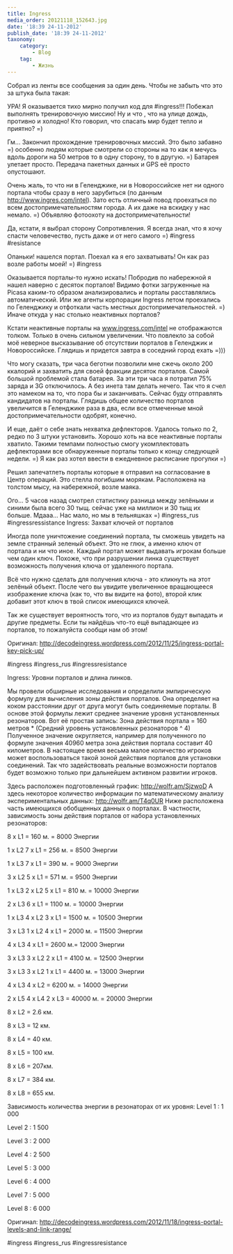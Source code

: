 ```yaml
---
title: Ingress
media_order: 20121118_152643.jpg
date: '18:39 24-11-2012'
publish_date: '18:39 24-11-2012'
taxonomy:
    category:
        - Blog
    tag:
        - Жизнь
---
```


 Собрал из ленты все сообщения за один день. Чтобы не забыть что это за штука была такая:
 
УРА! Я  оказывается тихо мирно получил код для #ingress!!!  Побежал выполнять тренировочную миссию! Ну и что , что на улице дождь, противно и холодно! Кто говорил, что спасать мир будет тепло и приятно? =)

Гм... Закончил прохождение тренировочных миссий. Это было забавно =) особенно людям которые смотрели со стороны на то как я мечусь вдоль дороги на 50 метров то в одну сторону, то в другую. =) Батарея улетает просто. Передача пакетных данных и GPS её просто опустошают.

Очень жаль, то что ни в Геленджике, ни в Новороссийске нет ни одного портала чтобы сразу в него зарубиться (по данным http://www.ingres.com/intel). Зато есть отличный повод проехаться по всем достопримечательностям города. А их даже на вскидку у нас немало. =) Объявляю фотоохоту на достопримечательности!

Да, кстати, я выбрал сторону Сопротивления. Я всегда знал, что я хочу спасти человечество, пусть даже и от него самого =)
 #ingress   #resistance  
 
 Опаньки! нашелся портал. Поехал ка я его захватывать! Он как раз возле работы моей! =)
#ingress

Оказывается порталы-то нужно искать! Побродив по набережной я нашел наверно с десяток порталов! Видимо фотки загруженные на Picasa каким-то образом анализировались и порталы расставлялись автоматический. Или же агенты корпорации Ingress летом проехались по Геленджику и отфоткали часть местных достопримечательностей. =) Иначе откуда у нас столько неактивных порталов?

Кстати неактивные порталы на www.ingress.com/intel не отображаются толком. Только в очень сильном увеличении. Что повлекло за собой моё неверное высказывание об отсутствии порталов в Геленджик и Новороссийске. Глядишь и придется завтра в соседний город ехать =)))

Что могу сказать, три часа беготни позволили мне сжечь около 200 ккалорий и захватить для своей фракции десяток порталов. Самой большой проблемой стала батарея. За эти три часа я потратил 75% заряда и 3G отключилось. А без инета там делать нечего. Так что я счел это намеком на то, что пора бы и заканчивать. Сейчас буду отправлять кандидатов на порталы. Глядишь общее количество порталов увеличится в Геленджике раза в два, если все отмеченные мной достопримечательности одобрят, конечно.

И еще, даёт о себе знать нехватка дефлекторов. Удалось только по 2, редко по 3 штуки установить. Хорошо хоть на все неактивные порталы хватило. Такими темпами полностью смогу укомплектовать дефлекторами все обнаруженные порталы только к концу следующей недели. =) Я как раз хотел ввести в ежедневное расписание прогулки =)

Решил запечатлеть порталы которые я отправил на согласование в Центр операций. Это стелла погибшим морякам. Расположена на толстом мысу, на набережной, возле маяка.

Ого... 5 часов назад смотрел статистику разница между зелёными и синими была всего 30 тыщ. сейчас уже на миллион и 30 тыщ их больше. Мдааа... Нас мало, но мы в тельняшках =)  #ingress_rus   #ingressressistance
Ingress: Захват ключей от порталов

Иногда поле уничтожение соединений портала, ты сможешь увидеть на земле странный зеленый объект. Это не глюк, а именно ключ от портала и ни что иное. Каждый портал может выдавать игрокам больше чем один ключ. Похоже, что при разрушении линка существует возможность получения ключа от удаленного портала.

Всё что нужно сделать для получения ключа - это кликнуть на этот зелёный объект. После чего вы увидите  увеличенное вращающееся изображение ключа (как то, что вы видите на фото), второй клик добавит этот ключ в твой список имеющихся ключей.

Так же существует вероятность того, что из порталов будут выпадать и другие предметы. Если ты найдёшь что-то ещё выпадающее из порталов, то пожалуйста сообщи нам об этом!

Оригинал: http://decodeingress.wordpress.com/2012/11/25/ingress-portal-key-pick-up/

 #ingress   #ingress_rus   #ingressresistance  
 
 Ingress: Уровни порталов и длина линков.

Мы провели обширные исследования и определили эмпирическую формулу для вычисления зоны действия порталов. Она определяет на коком расстоянии друг от друга могут быть соединяемые порталы. В основе этой формулы лежит среднее значение уровня установленных резонаторов. Вот её простая запись:
Зона действия портала = 160 метров * (Средний уровень установленных резонаторов ^ 4)
Полученное значение округляется, например для полученного по формуле значения 40960 метра зона действия портала составит 40 километров. В настоящее время весьма малое количество игроков может воспользоваться такой зоной действия порталов для установки соединений. Так что задействовать реальные возможности порталов будет возможно только при дальнейшем активном развитии игроков.

Здесь расположен подготовленный график: http://wolfr.am/SjzwoD
А здесь некоторое количество информации по математическому анализу экспериментальных данных:
http://wolfr.am/T4q0UR
Ниже расположена часть имеющихся обобщенных данных о порталах. В частности, зависимость зоны действия порталов от набора установленных резонаторов:

8 x L1 = 160 м. = 8000 Энергии

1 x L2 7 x L1 = 256 м. = 8500 Энергии

1 x L3 7 x L1 = 390 м. = 9000 Энергии

3 x L2 5 x L1 = 571 м. = 9500 Энергии

1 x L3 2 x L2 5 x L1 = 810 м. = 10000 Энергии

2 x L3 6 x L1 = 1100 м. = 10000 Энергии

1 x L3 4 x L2 3 x L1 = 1500 м. = 10500 Энергии

3 x L3 1 x L2 4 x L1 = 2000 м. = 11500 Энергии

4 x L3 4 x L1 = 2600 м.= 12000 Энергии

3 x L3 3 x L2 2 x L1 = 4100 м. = 12500 Энергии

3 x L3 3 x L2 1 x L1 = 4400 м. = 13000 Энергии

4 x L3 4 x L2 = 6200 м. = 14000 Энергии

2 x L5 4 x L4 2 x L3 = 40000 м. = 20000 Энергии

8 x L2 = 2.6 км.

8 x L3 = 12 км.

8 x L4 = 40 км.

8 x L5 = 100 км.

8 x L6 = 207км.

8 x L7 = 384 км.

8 x L8 = 655 км.

Зависимость количества энергии в резонаторах от их уровня:
Level 1 : 1 000 

Level 2 : 1 500

Level 3 : 2 000

Level 4 : 2 500

Level 5 : 3 000

Level 6 : 4 000

Level 7 : 5 000

Level 8 : 6 000

Оригинал: http://decodeingress.wordpress.com/2012/11/18/ingress-portal-levels-and-link-range/

#ingress  #ingress_rus   #ingressresistance  